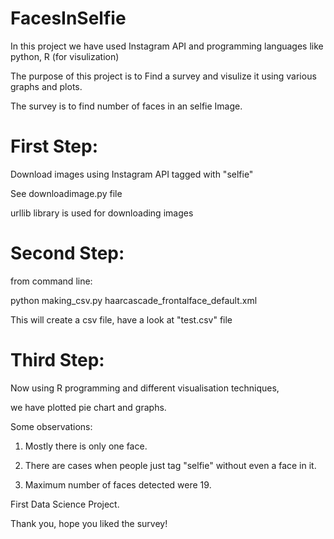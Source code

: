FacesInSelfie
=============

In this project we have used Instagram API and programming languages like python, R (for visulization)

The purpose of this project is to Find a survey and visulize it using various graphs and plots.

The survey is to find number of faces in an selfie Image.


First Step:
=============

Download images using Instagram API tagged with "selfie"

See downloadimage.py file

urllib library is used for downloading images 

Second Step:
=============

from command line:

python making_csv.py haarcascade_frontalface_default.xml

This will create a csv file, have a look at "test.csv" file

Third Step:
=============

Now using R programming and different visualisation techniques, 

we have plotted pie chart and graphs.

Some observations:    
     
1. Mostly there is only one face.    

2. There are cases when people just tag "selfie" without even a face in it.    

3. Maximum number of faces detected were 19.    



First Data Science Project.

Thank you, hope you liked the survey!






